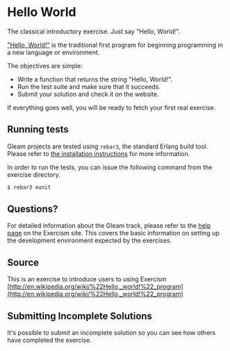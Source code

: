 # Hello World

The classical introductory exercise. Just say "Hello, World!".

["Hello, World!"](http://en.wikipedia.org/wiki/%22Hello,_world!%22_program) is
the traditional first program for beginning programming in a new language
or environment.

The objectives are simple:

- Write a function that returns the string "Hello, World!".
- Run the test suite and make sure that it succeeds.
- Submit your solution and check it on the website.

If everything goes well, you will be ready to fetch your first real exercise.

## Running tests

Gleam projects are tested using `rebar3`, the standard Erlang build tool. 
Please refer to [the installation
instructions](http://exercism.io/languages/gleam/installation) for more information.

In order to run the tests, you can issue the following command from the exercise
directory.

```bash
$ rebar3 eunit
```

## Questions?

For detailed information about the Gleam track, please refer to the
[help page](http://exercism.io/languages/gleam) on the Exercism site.
This covers the basic information on setting up the development
environment expected by the exercises.

## Source

This is an exercise to introduce users to using Exercism [http://en.wikipedia.org/wiki/%22Hello,_world!%22_program](http://en.wikipedia.org/wiki/%22Hello,_world!%22_program)

## Submitting Incomplete Solutions
It's possible to submit an incomplete solution so you can see how others have completed the exercise.
